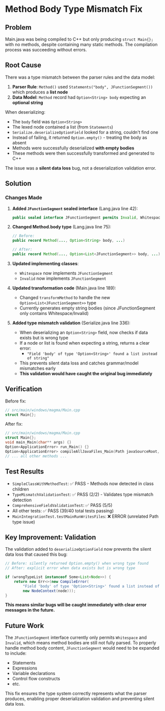 # Method Body Type Mismatch Fix

## Problem

Main.java was being compiled to C++ but only producing `struct Main{};` with no methods, despite containing many static
methods. The compilation process was succeeding without errors.

## Root Cause

There was a type mismatch between the parser rules and the data model:

1. **Parser Rule**: `Method()` used `Statements("body", JFunctionSegment())` which produces a **list node**
2. **Data Model**: `Method` record had `Option<String> body` expecting an **optional string**

When deserializing:

- The `body` field was `Option<String>`
- The lexed node contained a list (from `Statements`)
- `Serialize.deserializeOptionField` looked for a string, couldn't find one
- Instead of failing, it returned `Option.empty()` - treating the body as absent
- Methods were successfully deserialized **with empty bodies**
- These methods were then successfully transformed and generated to C++

The issue was a **silent data loss** bug, not a deserialization validation error.

## Solution

### Changes Made

1. **Added `JFunctionSegment` sealed interface** (Lang.java line 42):
   ```java
   public sealed interface JFunctionSegment permits Invalid, Whitespace {}
   ```

2. **Changed Method.body type** (Lang.java line 75):
   ```java
   // Before:
   public record Method(..., Option<String> body, ...)
   
   // After:
   public record Method(..., Option<List<JFunctionSegment>> body, ...)
   ```

3. **Updated implementing classes**:
    - `Whitespace` now implements `JFunctionSegment`
    - `Invalid` now implements `JFunctionSegment`

4. **Updated transformation code** (Main.java line 189):
    - Changed `transformMethod` to handle the new `Option<List<JFunctionSegment>>` type
    - Currently generates empty string bodies (since JFunctionSegment only contains Whitespace/Invalid)

5. **Added type mismatch validation** (Serialize.java line 336):
    - When deserializing an `Option<String>` field, now checks if data exists but is wrong type
    - If a node or list is found when expecting a string, returns a clear error:
        - `"Field 'body' of type 'Option<String>' found a list instead of string"`
    - This prevents silent data loss and catches grammar/model mismatches early
    - **This validation would have caught the original bug immediately**

## Verification

Before fix:

```cpp
// src/main/windows/magma/Main.cpp
struct Main{};
```

After fix:

```cpp
// src/main/windows/magma/Main.cpp  
struct Main{};
void main_Main(char** args) {}
Option<ApplicationError> run_Main() {}
Option<ApplicationError> compileAllJavaFiles_Main(Path javaSourceRoot, Path cOutputRoot) {}
// ... all other methods ...
```

## Test Results

- `SimpleClassWithMethodTest`: ✅ PASS - Methods now detected in class children
- `TypeMismatchValidationTest`: ✅ PASS (2/2) - Validates type mismatch detection
- `ComprehensiveFieldValidationTest`: ✅ PASS (5/5)
- All other tests: ✅ PASS (39/40 total tests passing)
- `MainIntegrationTest.testMainRunWritesFiles`: ❌ ERROR (unrelated Path type issue)

## Key Improvement: Validation

The validation added to `deserializeOptionField` now prevents the silent data loss that caused this bug:

```java
// Before: silently returned Option.empty() when wrong type found
// After: explicit error when data exists but is wrong type

if (wrongTypeList instanceof Some<List<Node>>) {
    return new Err<>(new CompileError(
        "Field 'body' of type 'Option<String>' found a list instead of string in 'method'",
        new NodeContext(node)));
}
```

**This means similar bugs will be caught immediately with clear error messages in the future.**

## Future Work

The `JFunctionSegment` interface currently only permits `Whitespace` and `Invalid`, which means method bodies are still
not fully parsed. To properly handle method body content, `JFunctionSegment` would need to be expanded to include:

- Statements
- Expressions
- Variable declarations
- Control flow constructs
- etc.

This fix ensures the type system correctly represents what the parser produces, enabling proper deserialization
validation and preventing silent data loss.
